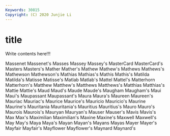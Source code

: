 ```yaml
---
Keywords: 30815
Copyright: (C) 2020 Junjie Li
---
```


# title

Write contents here!!!

Massenet 
Massenet's 
Masses 
Massey 
Massey's
MasterCard 
MasterCard's 
Masters 
Masters's 
Mather 
Mather's 
Mathew 
Mathew's 
Mathews 
Mathews's
Mathewson 
Mathewson's 
Mathias 
Mathias's 
Mathis 
Mathis's 
Matilda 
Matilda's 
Matisse 
Matisse's
Matlab 
Matlab's 
Mattel 
Mattel's 
Matterhorn 
Matterhorn's 
Matthew 
Matthew's 
Matthews 
Matthews's
Matthias 
Matthias's 
Mattie 
Mattie's 
Maud 
Maud's 
Maude 
Maude's 
Maugham 
Maugham's
Maui 
Maui's 
Maupassant 
Maupassant's 
Maura 
Maura's 
Maureen 
Maureen's 
Mauriac 
Mauriac's
Maurice 
Maurice's 
Mauricio 
Mauricio's 
Maurine 
Maurine's 
Mauritania 
Mauritania's 
Mauritius 
Mauritius's
Mauro 
Mauro's 
Maurois 
Maurois's 
Mauryan 
Mauryan's 
Mauser 
Mauser's 
Mavis 
Mavis's
Max 
Max's 
Maximilian 
Maximilian's 
Maxine 
Maxine's 
Maxwell 
Maxwell's 
May 
May's
Maya 
Maya's 
Mayan 
Mayan's 
Mayans 
Mayas 
Mayer 
Mayer's 
Mayfair 
Mayfair's
Mayflower 
Mayflower's 
Maynard 
Maynard's 
